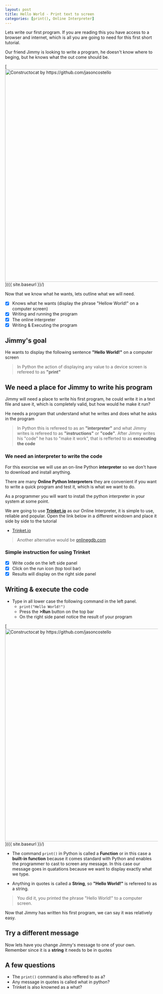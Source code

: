 ```yaml
---
layout: post
title: Hello World - Print text to screen
categories: [print(), Online Interpreter]
---
```


Lets write our first program. If you are reading this you have access to a browser and internet, which is all you are going to need for this first short tutorial.

Our friend Jimmy is looking to write a program, he doesn't know where to beging, but he knows what the out come should be.

[<img src="{{ site.baseurl }}/images/jimmy_hello.png" alt="Constructocat by https://github.com/jasoncostello" style="width: 700px;"/>]({{ site.baseurl }}/)

Now that we know what he wants, lets outline what we will need.

* [x] Knows what he wants (display the phrase "Hellow World!" on a computer screen)
* [x] Writing and running the program
* [x] The online interpreter
* [x] Writing & Executing the program

## Jimmy's goal

He wants to display the following sentence **"Hello World!"** on a computer screen

> In Python the action of displaying any value to a device screen is refereed to as **"print"**

## We need a place for Jimmy to write his program

Jimmy will need a place to write his first program, he could write it in a text file and save it, which is completely valid, but how would he make it run?

He needs a program that understand what he writes and does what he asks in the program

> In Python this is refereed to as an **"interpreter"** and what Jimmy writes is refereed to as **"instructions"** or **"code"**. After Jimmy writes his "code" he has to "make it work", that is refferted to as **excecuting the code**

### We need an interpreter to write the code

For this exorcise we will use an on-line Python **interpreter** so we don't have to download and install anything.

There are many **Online Python Interpreters** they are convenient if you want to write a quick program and test it, which is what we want to do.

As a programmer you will want to install the python interpreter in your system at some point.

We are going to use **[Trinket.io](https://trinket.io/embed/python3/c0a3e920df)** as our Online Interpreter, it is simple to use, reliable and popular. Open the link below in a different windown and place it side by side to the tutorial

* [Trinket.io](https://trinket.io/embed/python3/c0a3e920df)

> Another alternative would be [onlinegdb.com](https://www.onlinegdb.com/online_python_interpreter)

### Simple instruction for using Trinket

* [x] Write code on the left side panel
* [x] Click on the run icon (top tool bar)
* [x] Results will display on the right side panel

## Writing & execute the code

* Type in all lower case the following command in the left panel.
  * `print("Hello World!")`
  * Press the **>Run** button on the top bar
  * On the right side panel notice the result of your program

[<img src="{{ site.baseurl }}/images/trinket.io-01.png" alt="Constructocat by https://github.com/jasoncostello" style="width: 700px;"/>]({{ site.baseurl }}/)

* The command `print()` in Python is called a **Function** or in this case a **built-in function** because it comes standard with Python and enables the programmer to cast to screen any message. In this case our message goes in quatations because we want to display exactly what we type.

* Anything in quotes is called a **String**, so **"Hello World!"** is refereed to as a string.

> You did it, you printed the phrase "Hello World!" to a computer screen.

Now that Jimmy has written his first program, we can say it was relatively easy.

## Try a different message

Now lets have you change Jimmy's message to one of your own. Remember since it is a **string** it needs to be in quotes

## A few questions

* The `print()` command is also reffered to as a?
* Any message in quotes is called what in python?
* Trinket is also knowned as a what?
